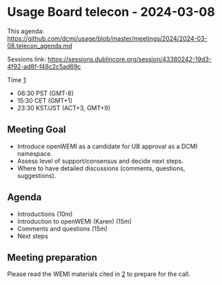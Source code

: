 # Usage Board telecon - 2024-03-08

This agenda: https://github.com/dcmi/usage/blob/master/meetings/2024/2024-03-08.telecon_agenda.md

Sessions link: https://sessions.dublincore.org/session/43380242-19d3-4f92-ad8f-f48c2c5ad69c

Time [1]:
- 06:30 PST (GMT-8)
- 15:30 CET (GMT+1)
- 23:30 KST/JST (ACT+3, GMT+9)

## Meeting Goal
* Introduce openWEMI as a candidate for UB approval as a DCMI namespace.
* Assess level of support/consensus and decide next steps.
* Where to have detailed discussions (comments, questions, suggestions).

## Agenda
* Introductions (10m)
* Introduction to openWEMI (Karen) (15m)
* Comments and questions (15m)
* Next steps

## Meeting preparation

Please read the WEMI materials cited in [2] to prepare for the call.

[1]: https://www.timeanddate.com/worldclock/meetingdetails.html?year=2024&month=3&day=8&hour=14&min=30&sec=0&p1=224&p2=37&p3=235
[2]: https://github.com/dcmi/usage/issues/123 
